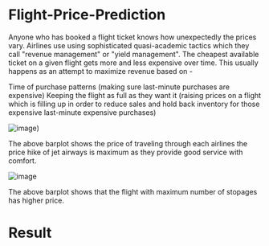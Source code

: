 # Flight-Price-Prediction

Anyone who has booked a flight ticket knows how unexpectedly the prices vary. Airlines use using sophisticated quasi-academic tactics which they call "revenue management" or 
"yield management". The cheapest available ticket on a given flight gets more and less expensive over time. This usually happens as an attempt to maximize revenue based on -

Time of purchase patterns (making sure last-minute purchases are expensive)
Keeping the flight as full as they want it (raising prices on a flight which is filling up in order to reduce sales and hold back inventory for those expensive last-minute 
expensive purchases)


![image](https://user-images.githubusercontent.com/67465039/115984533-29998780-a5c5-11eb-97ef-aa0388f7e326.png))


The above barplot shows the price of traveling through each airlines the price hike of jet airways is maximum as they provide good service with comfort.


![image](https://user-images.githubusercontent.com/67465039/115984630-ccea9c80-a5c5-11eb-9107-b1d7f5118bb8.png)


The above barplot shows that the flight with maximum number of stopages has higher price.


# Result



